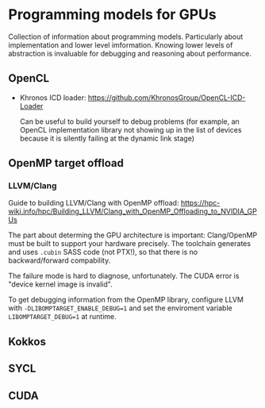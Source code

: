 # Programming models for GPUs

Collection of information about programming models.  Particularly about implementation and lower level imformation.
Knowing lower levels of abstraction is invaluable for debugging and reasoning about performance.

## OpenCL

* Khronos ICD loader: https://github.com/KhronosGroup/OpenCL-ICD-Loader

   Can be useful to build yourself to debug problems (for example, an OpenCL implementation library not showing up in the list of devices because it is silently failing at the dynamic link stage)

## OpenMP target offload

### LLVM/Clang
Guide to building LLVM/Clang with OpenMP offload: https://hpc-wiki.info/hpc/Building_LLVM/Clang_with_OpenMP_Offloading_to_NVIDIA_GPUs

The part about determing the GPU architecture is important: Clang/OpenMP must be built to support your hardware precisely.
The toolchain generates and uses `.cubin` SASS code (not PTX!), so that there is no backward/forward compability.

The failure mode is hard to diagnose, unfortunately.  The CUDA error is "device kernel image is invalid".

To get debugging information from the OpenMP library, configure LLVM with `-DLIBOMPTARGET_ENABLE_DEBUG=1` and set the enviroment variable `LIBOMPTARGET_DEBUG=1` at runtime.

## Kokkos

## SYCL

## CUDA

